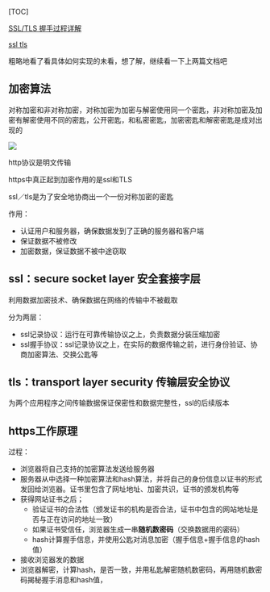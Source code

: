 [TOC]

[SSL/TLS 握手过程详解](https://juejin.im/post/584b76d3a22b9d0058d5036f)

[ssl tls](http://www.jianshu.com/p/c67baf5fce6d)

粗略地看了看具体如何实现的未看，想了解，继续看一下上两篇文档吧



## 加密算法

对称加密和非对称加密，对称加密为加密与解密使用同一个密匙，非对称加密及加密有解密使用不同的密匙，公开密匙，和私密密匙，加密密匙和解密密匙是成对出现的





![](https://user-gold-cdn.xitu.io/2016/12/10/fbc5f3bba5eb9b37ed6651ee347e1a7b.jpg?imageView2/0/w/1280/h/960)

http协议是明文传输

https中真正起到加密作用的是ssl和TLS

ssl／tls是为了安全地协商出一个一份对称加密的密匙

作用：

* 认证用户和服务器，确保数据发到了正确的服务器和客户端
* 保证数据不被修改
* 加密数据，保证数据不被中途窃取

## ssl：secure socket layer 安全套接字层

利用数据加密技术、确保数据在网络的传输中不被截取

分为两层：

* ssl记录协议：运行在可靠传输协议之上，负责数据分装压缩加密
* ssl握手协议：ssl记录协议之上，在实际的数据传输之前，进行身份验证、协商加密算法、交换公匙等

## tls：transport layer security 传输层安全协议

为两个应用程序之间传输数据保证保密性和数据完整性，ssl的后续版本



## https工作原理

过程：

* 浏览器将自己支持的加密算法发送给服务器
* 服务器从中选择一种加密算法和hash算法，并将自己的身份信息以证书的形式发回给浏览器。证书里包含了网址地址、加密共识，证书的颁发机构等
* 获得网站证书之后；
  * 验证证书的合法性（颁发证书的机构是否合法，证书中包含的网站地址是否与正在访问的地址一致）
  * 如果证书受信任，浏览器生成一串**随机数密码**（交换数据用的密码）
  * hash计算握手信息，并使用公匙对消息加密（握手信息+握手信息的hash值）
* 接收浏览器发的数据
* 浏览器解密，计算hash，是否一致，并用私匙解密随机数密码，再用随机数密码揭秘握手消息和hash值，